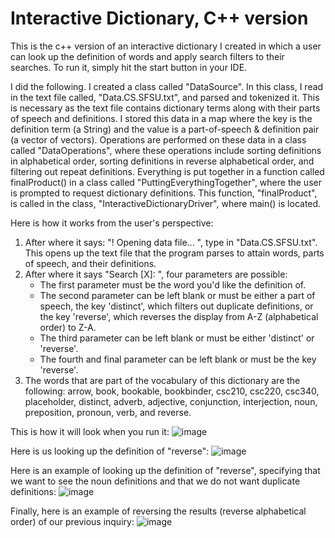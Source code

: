 # Interactive Dictionary, C++ version
This is the c++ version of an interactive dictionary I created in which a user can look up the definition of words and apply search filters to their searches. To run it, simply hit the start button in your IDE.

I did the following. I created a class called "DataSource". In this class, I read in the text file called, "Data.CS.SFSU.txt", and parsed and tokenized it. This is necessary as the text file contains dictionary terms along with their parts of speech and definitions. I stored this data in a map where the key is the definition term (a String) and the value is a part-of-speech & definition pair (a vector of vectors). Operations are performed on these data in a class called "DataOperations", where these operations include sorting definitions in alphabetical order, sorting definitions in reverse alphabetical order, and filtering out repeat definitions. Everything is put together in a function called finalProduct() in a class called "PuttingEverythingTogether", where the user is prompted to request dictionary definitions. This function, "finalProduct", is called in the class, "InteractiveDictionaryDriver", where main() is located.

Here is how it works from the user's perspective:

1) After where it says: "! Opening data file... ", type in "Data.CS.SFSU.txt". This opens up the text file that the program parses to attain words, parts of speech, and their definitions.
2) After where it says "Search [X]: ", four parameters are possible:
   - The first parameter must be the word you'd like the definition of.
   - The second parameter can be left blank or must be either a part of speech, the key 'distinct', which filters out duplicate definitions, or the key 'reverse', which reverses the        display from A-Z (alphabetical order) to Z-A.
   - The third parameter can be left blank or must be either 'distinct' or 'reverse'.
   - The fourth and final parameter can be left blank or must be the key 'reverse'.
3) The words that are part of the vocabulary of this dictionary are the following: arrow, book, bookable, bookbinder, csc210, csc220, csc340, placeholder, distinct, adverb, adjective, conjunction, interjection, noun, preposition, pronoun, verb, and reverse.

This is how it will look when you run it:
![image](https://github.com/user-attachments/assets/d1e63c93-ba14-4d1d-a0c7-89a5aa0a7821)

Here is us looking up the definition of "reverse":
![image](https://github.com/user-attachments/assets/b5d25576-bbd4-4fa0-b1c0-18f357448ca7)


Here is an example of looking up the definition of "reverse", specifying that we want to see the noun definitions and that we do not want duplicate definitions:
![image](https://github.com/user-attachments/assets/c4a70d85-ae73-48d0-aa16-207cc5a8f957)


Finally, here is an example of reversing the results (reverse alphabetical order) of our previous inquiry:
![image](https://github.com/user-attachments/assets/842b710e-c0e5-4723-a89d-bc4c9d30ef14)
